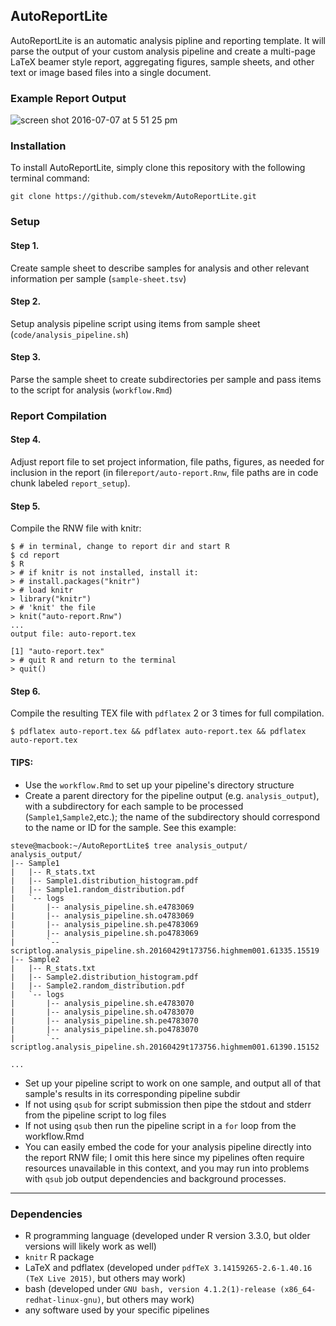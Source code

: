 ## AutoReportLite
AutoReportLite is an automatic analysis pipline and reporting template. It will parse the output of your custom analysis pipeline and create a multi-page LaTeX beamer style report, aggregating figures, sample sheets, and other text or image based files into a single document. 

### Example Report Output
![screen shot 2016-07-07 at 5 51 25 pm](https://cloud.githubusercontent.com/assets/10505524/16671142/c2320dca-446b-11e6-965b-ead64d37082c.png)

### Installation
To install AutoReportLite, simply clone this repository with the following terminal command:
```
git clone https://github.com/stevekm/AutoReportLite.git
```

### Setup

#### Step 1. 
Create sample sheet to describe samples for analysis and other relevant information per sample (`sample-sheet.tsv`)

#### Step 2.
Setup analysis pipeline script using items from sample sheet (`code/analysis_pipeline.sh`)

#### Step 3.
Parse the sample sheet to create subdirectories per sample and pass items to the script for analysis (`workflow.Rmd`)

### Report Compilation

#### Step 4.
Adjust report file to set project information, file paths, figures, as needed for inclusion in the report (in file`report/auto-report.Rnw`, file paths are in code chunk labeled `report_setup`). 

#### Step 5.
Compile the RNW file with knitr:

```
$ # in terminal, change to report dir and start R
$ cd report
$ R
> # if knitr is not installed, install it:
> # install.packages("knitr")
> # load knitr
> library("knitr")
> # 'knit' the file
> knit("auto-report.Rnw")
...
output file: auto-report.tex

[1] "auto-report.tex"
> # quit R and return to the terminal
> quit()
```
#### Step 6.
Compile the resulting TEX file with `pdflatex` 2 or 3 times for full compilation.

```
$ pdflatex auto-report.tex && pdflatex auto-report.tex && pdflatex auto-report.tex
```



#### TIPS:
- Use the `workflow.Rmd` to set up your pipeline's directory structure
- Create a parent directory for the pipeline output (e.g. `analysis_output`), with a subdirectory for each sample to be processed (`Sample1`,`Sample2`,etc.); the name of the subdirectory should correspond to the name or ID for the sample. See this example:

```
steve@macbook:~/AutoReportLite$ tree analysis_output/
analysis_output/
|-- Sample1
|   |-- R_stats.txt
|   |-- Sample1.distribution_histogram.pdf
|   |-- Sample1.random_distribution.pdf
|   `-- logs
|       |-- analysis_pipeline.sh.e4783069
|       |-- analysis_pipeline.sh.o4783069
|       |-- analysis_pipeline.sh.pe4783069
|       |-- analysis_pipeline.sh.po4783069
|       `-- scriptlog.analysis_pipeline.sh.20160429t173756.highmem001.61335.15519
|-- Sample2
|   |-- R_stats.txt
|   |-- Sample2.distribution_histogram.pdf
|   |-- Sample2.random_distribution.pdf
|   `-- logs
|       |-- analysis_pipeline.sh.e4783070
|       |-- analysis_pipeline.sh.o4783070
|       |-- analysis_pipeline.sh.pe4783070
|       |-- analysis_pipeline.sh.po4783070
|       `-- scriptlog.analysis_pipeline.sh.20160429t173756.highmem001.61390.15152

...

```

- Set up your pipeline script to work on one sample, and output all of that sample's results in its corresponding pipeline subdir
- If not using `qsub` for script submission then pipe the stdout and stderr from the pipeline script to log files
- If not using `qsub` then run the pipeline script in a `for` loop from the workflow.Rmd
- You can easily embed the code for your analysis pipeline directly into the report RNW file; I omit this here since my pipelines often require resources unavailable in this context, and you may run into problems with `qsub` job output dependencies and background processes.


---
### Dependencies

- R programming language (developed under R version 3.3.0, but older versions will likely work as well)
- `knitr` R package
- LaTeX and pdflatex (developed under `pdfTeX 3.14159265-2.6-1.40.16 (TeX Live 2015)`, but others may work)
- bash (developed under `GNU bash, version 4.1.2(1)-release (x86_64-redhat-linux-gnu)`, but others may work)
- any software used by your specific pipelines
